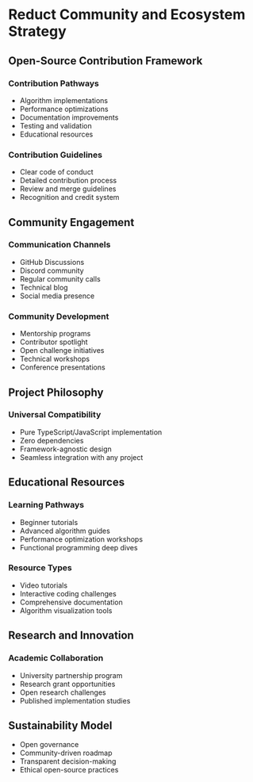 # Reduct Community and Ecosystem Strategy

## Open-Source Contribution Framework
### Contribution Pathways
- Algorithm implementations
- Performance optimizations
- Documentation improvements
- Testing and validation
- Educational resources

### Contribution Guidelines
- Clear code of conduct
- Detailed contribution process
- Review and merge guidelines
- Recognition and credit system

## Community Engagement
### Communication Channels
- GitHub Discussions
- Discord community
- Regular community calls
- Technical blog
- Social media presence

### Community Development
- Mentorship programs
- Contributor spotlight
- Open challenge initiatives
- Technical workshops
- Conference presentations

## Project Philosophy
### Universal Compatibility
- Pure TypeScript/JavaScript implementation
- Zero dependencies
- Framework-agnostic design
- Seamless integration with any project

## Educational Resources
### Learning Pathways
- Beginner tutorials
- Advanced algorithm guides
- Performance optimization workshops
- Functional programming deep dives

### Resource Types
- Video tutorials
- Interactive coding challenges
- Comprehensive documentation
- Algorithm visualization tools

## Research and Innovation
### Academic Collaboration
- University partnership program
- Research grant opportunities
- Open research challenges
- Published implementation studies

## Sustainability Model
- Open governance
- Community-driven roadmap
- Transparent decision-making
- Ethical open-source practices